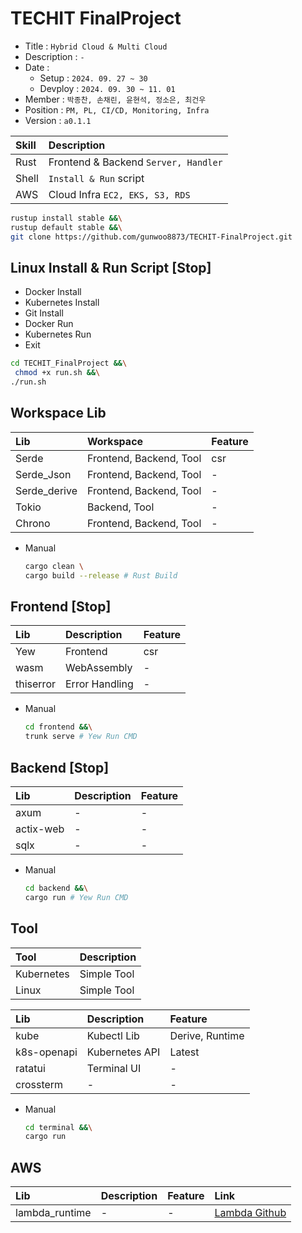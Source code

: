 # TECHIT FinalProject
* Title       : `Hybrid Cloud & Multi Cloud`
* Description : `-`
* Date        : 
  * Setup     : `2024. 09. 27 ~ 30`
  * Devploy   : `2024. 09. 30 ~ 11. 01`
* Member      : `박종찬, 손채린, 윤현석, 정소은, 최건우`
* Position    : `PM, PL, CI/CD, Monitoring, Infra`
* Version     : `a0.1.1`

| Skill | Description                          |
|:------|:-------------------------------------|
| Rust  | Frontend & Backend `Server, Handler` |
| Shell | `Install & Run` script               |
| AWS   | Cloud Infra `EC2, EKS, S3, RDS`      |

```bash
rustup install stable &&\
rustup default stable &&\
git clone https://github.com/gunwoo8873/TECHIT-FinalProject.git
```

Linux Install & Run Script [Stop]
---

* Docker Install
* Kubernetes Install
* Git Install
* Docker Run
* Kubernetes Run
* Exit

```bash
cd TECHIT_FinalProject &&\
 chmod +x run.sh &&\
./run.sh
```

Workspace Lib
---
| Lib          | Workspace               | Feature |
|:-------------|:------------------------|:--------|
| Serde        | Frontend, Backend, Tool | csr     |
| Serde_Json   | Frontend, Backend, Tool | -       |
| Serde_derive | Frontend, Backend, Tool | -       |
| Tokio        | Backend, Tool           | -       |
| Chrono       | Frontend, Backend, Tool | -       |

* Manual
    ```bash
    cargo clean \
    cargo build --release # Rust Build
    ```

Frontend [Stop]
---

| Lib       | Description                        | Feature |
|:----------|:-----------------------------------|:--------|
| Yew       | Frontend                           | csr     |
| wasm      | WebAssembly                        | -       |
| thiserror | Error Handling                     | -       |

* Manual
    ```bash
    cd frontend &&\
    trunk serve # Yew Run CMD
    ```

Backend [Stop]
---
| Lib       | Description | Feature |
|:----------|:------------|:--------|
| axum      | -           | -       |
| actix-web | -           | -       |
| sqlx      | -           | -       |

* Manual
    ```bash
    cd backend &&\
    cargo run # Yew Run CMD
    ```


Tool
---
| Tool       | Description |
|:-----------|:------------|
| Kubernetes | Simple Tool |
| Linux      | Simple Tool |

| Lib         | Description    | Feature         |
|:------------|:---------------|:----------------|
| kube        | Kubectl Lib    | Derive, Runtime |
| k8s-openapi | Kubernetes API | Latest          |
| ratatui     | Terminal UI    | -               |
| crossterm   | -              | -               |

* Manual
  ```bash
  cd terminal &&\
  cargo run
  ```

AWS
---
| Lib            | Description         | Feature | Link              |
|:---------------|:--------------------|:--------|:------------------|
| lambda_runtime | -                   | -       | [Lambda Github](https://github.com/awslabs/aws-lambda-rust-runtime) |